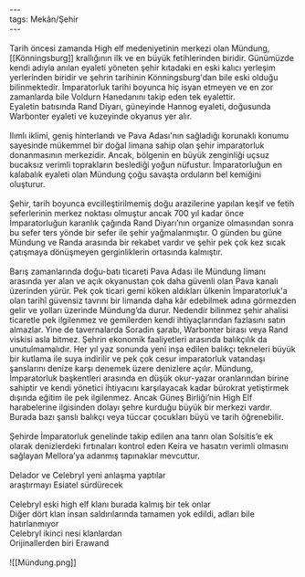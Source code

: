 ---<br>tags: Mekân/Şehir<br>---<br><br>Tarih öncesi zamanda High elf medeniyetinin merkezi olan Mündung, [[Könningsburg]] krallığının ilk ve en büyük fetihlerinden biridir. Günümüzde kendi adıyla anılan eyaleti yöneten şehir kıtadaki en eski kalıcı yerleşim yerlerinden biridir ve şehrin tarihinin Könningsburg'dan bile eski olduğu bilinmektedir. İmparatorluk tarihi boyunca hiç isyan etmeyen ve en zor zamanlarda bile Voldurn Hanedanını takip eden tek eyalettir.<br>Eyaletin batısında Rand Diyarı, güneyinde Hannog eyaleti, doğusunda Warbonter eyaleti ve kuzeyinde okyanus yer alır.<br><br>Ilımlı iklimi, geniş hinterlandı ve Pava Adası'nın sağladığı korunaklı konumu sayesinde mükemmel bir doğal limana sahip olan şehir imparatorluk donanmasının merkezidir. Ancak, bölgenin en büyük zenginliği uçsuz bucaksız verimli toprakların beslediği yoğun nüfustur. İmparatorluğun en kalabalık eyaleti olan Mündung çoğu savaşta orduların bel kemiğini oluşturur.<br><br>Şehir, tarih boyunca evcilleştirilmemiş doğu arazilerine yapılan keşif ve fetih seferlerinin merkez noktası olmuştur ancak 700 yıl kadar önce İmparatorluğun karanlık çağında Rand Diyarı’nın organize olmasından sonra bu sefer ters yönde bir sefer ile şehir yağmalanmıştır. O günden bu güne Mündung ve Randa arasında bir rekabet vardır ve şehir pek çok kez sıcak çatışmaya dönüşmeyen gerginliklerin ortasında kalmıştır.<br><br>Barış zamanlarında doğu-batı ticareti Pava Adası ile Mündung limanı arasında yer alan ve açık okyanustan çok daha güvenli olan Pava kanalı üzerinden yürür. Pek çok ticari gemi köken aldıkları ülkenin İmparatorluk'a olan tarihî güvensiz tavrını bir limanda daha kâr edebilmek adına görmezden gelir ve yolları üzerinde Mündung’da durur. Nedendir bilinmez şehir ahalisi ticaretle pek ilgilenmez ve gemilerden kendi ihtiyaçlarından fazlasını satın almazlar. Yine de tavernalarda Soradin şarabı, Warbonter birası veya Rand viskisi asla bitmez. Şehrin ekonomik faaliyetleri arasında balıkçılık da unutulmamalıdır. Her yıl yaz sonunda yeni inşa edilen balıkçı tekneleri büyük bir kutlama ile suya indirilir ve pek çok cesur imparatorluk vatandaşı şanslarını denize karşı denemek üzere denizlere açılır. Mündung, İmparatorluk başkentleri arasında en düşük okur-yazar oranlarından birine sahiptir ve kendi yönetici ihtiyacını karşılayacak kadar bürokrat yetiştirmek dışında eğitim ile pek ilgilenmez. Ancak Güneş Birliği’nin High Elf harabelerine ilgisinden dolayı şehre kurduğu büyük bir merkezi vardır. Burada bazı şanslı balıkçı veya tüccar çocukları büyü ve tarih öğrenebilir.<br><br>Şehirde İmparatorluk genelinde takip edilen ana tanrı olan Solsitis’e ek olarak denizlerdeki fırtınaları kontrol eden Keira ve hasatın verimli olmasını sağlayan Mellora’ya adanmış tapınaklar mevcuttur.<br><br>Delador ve Celebryl yeni anlaşma yaptılar<br>	araştırmayı Esiatel sürdürecek<br>	<br>Celebryl eski high elf klanı burada kalmış bir tek onlar	<br>	Diğer dört klan insan saldırılarında tamamen yok edildi, adları bile hatırlanmıyor<br>	Celebryl ikinci nesi klanlardan<br>	Orijinallerden biri Erawand<br>	<br>	![[Mündung.png]]